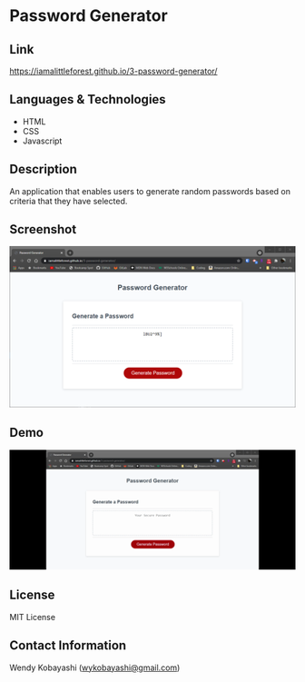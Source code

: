 # Password Generator

## Link
https://iamalittleforest.github.io/3-password-generator/

## Languages & Technologies 
* HTML
* CSS
* Javascript

## Description
An application that enables users to generate random passwords based on criteria that they have selected.

## Screenshot
<img src="assets/images/README-screenshot.PNG" alt="screenshot">

## Demo
<img src="assets/images/README-demo.gif" alt="demo">

## License
MIT License

## Contact Information
Wendy Kobayashi (<wykobayashi@gmail.com>)